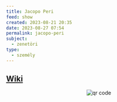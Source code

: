 ```yaml
---
title: Jacopo Peri
feed: show
created: 2023-08-21 20:35
date: 2023-08-27 07:54
permalink: jacopo-peri
subject:
  - zenetöri
type:
  - személy
---
```


## [Wiki](https://www.wikiwand.com/hu/Jacopo_Peri)


<p style="text-align: center;"><img src="https://chart.googleapis.com/chart?cht=qr&chl=https://notes.andrasdenes.com/jacopo-peri&chs=180x180&choe=UTF-8&chld=L|2" alt="qr code"></p>

